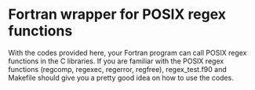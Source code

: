 # Fortran wrapper for POSIX regex functions

With the codes provided here, your Fortran program can call POSIX regex functions in the C libraries. If you are familiar with the POSIX regex functions (regcomp, regexec, regerror, regfree), regex_test.f90 and Makefile should give you a pretty good idea on how to use the codes.
